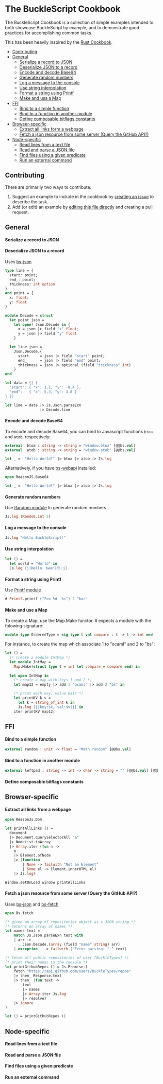 # The BuckleScript Cookbook

The BuckleScript Cookbook is a collection of simple examples intended to both showcase BuckleScript by example, and to demonstrate good practices for accomplishing common tasks.

This has been heavily inspired by the [Rust Cookbook](https://brson.github.io/rust-cookbook/).

<!-- toc -->

- [Contributing](#contributing)
- [General](#general)
    + [Serialize a record to JSON](#serialize-a-record-to-json)
    + [Deserialize JSON to a record](#deserialize-json-to-a-record)
    + [Encode and decode Base64](#encode-and-decode-base64)
    + [Generate random numbers](#generate-random-numbers)
    + [Log a message to the console](#log-a-message-to-the-console)
    + [Use string interpolation](#use-string-interpolation)
    + [Format a string using Printf](#format-a-string-using-printf)
    + [Make and usa a Map](#make-and-usa-a-map)
- [FFI](#ffi)
    + [Bind to a simple function](#bind-to-a-simple-function)
    + [Bind to a function in another module](#bind-to-a-function-in-another-module)
    + [Define composable bitflags constants](#define-composable-bitflags-constants)
- [Browser-specific](#browser-specific)
    + [Extract all links form a webpage](#extract-all-links-form-a-webpage)
    + [Fetch a json resource from some server (Query the GitHub API?)](#fetch-a-json-resource-from-some-server-query-the-github-api)
- [Node-specific](#node-specific)
    + [Read lines from a text file](#read-lines-from-a-text-file)
    + [Read and parse a JSON file](#read-and-parse-a-json-file)
    + [Find files using a given predicate](#find-files-using-a-given-predicate)
    + [Run an external command](#run-an-external-command)

<!-- tocstop -->

## Contributing

There are primarily two ways to contribute:

1. Suggest an example to include in the cookbook by [creating an issue](https://github.com/glennsl/bucklescript-cookbook/issues/new) to describe the task.
2. Add (or edit) an example by [editing this file directly](https://github.com/glennsl/bucklescript-cookbook/edit/master/README.md) and creating a pull request.

## General

#### Serialize a record to JSON
#### Deserialize JSON to a record
Uses [bs-json](https://github.com/BuckleTypes/bs-json)
```ml
type line = {
  start: point;
  end_: point;
  thickness: int option
}
and point = {
  x: float;
  y: float
}

module Decode = struct
  let point json =
    let open! Json.Decode in {
      x = json |> field "x" float;
      y = json |> field "y" float
    }

  let line json =
    Json.Decode.{
      start     = json |> field "start" point;
      end_      = json |> field "end" point;
      thickness = json |> optional (field "thickness" int)
    }
end

let data = {| {
  "start": { "x": 1.1, "y": -0.4 },
  "end":   { "x": 5.3, "y": 3.8 }
} |}

let line = data |> Js.Json.parseExn
                |> Decode.line
```

#### Encode and decode Base64

To encode and decode Base64, you can bind to Javascript functions `btoa` and `atob`, respectively:

```ml
external  btoa : string -> string = "window.btoa" [@@bs.val]
external  atob : string -> string = "window.atob" [@@bs.val]

let _ =  "Hello World!" |> btoa |> atob |> Js.log
```

Alternatively, if you have [bs-webapi](https://github.com/BuckleTypes/bs-webapi-incubator) installed:

```ml
open ReasonJS.Base64

let _ =  "Hello World!" |> btoa |> atob |> Js.log
```

#### Generate random numbers

Use [Random module](http://caml.inria.fr/pub/docs/manual-ocaml/libref/Random.html) to generate random numbers

```ml
Js.log (Random.int 5)
```

#### Log a message to the console

```ml
Js.log "Hello BuckleScript!"
```

#### Use string interpolation

```ml
let () =
  let world = "World" in
  Js.log {j|Hello，$world!|j}
```

#### Format a string using Printf

Use [Printf module](http://caml.inria.fr/pub/docs/manual-ocaml/libref/Printf.html)

```ml
# Printf.printf ("Foo %d  %s") 2 "bar"
```

#### Make and use a Map

To create a Map, use the Map.Make functor. It expects a module with the folowing signature:
```ml
module type OrderedType = sig type t val compare : t -> t -> int end
```

For instance, to create the map which associate 1 to "ocaml" and 2 to "bs":
```ml
let () = 
  (* create a module IntMap *)
  let module IntMap = 
    Map.Make(struct type t = int let compare = compare end) in
  
  let open IntMap in
    (* create a map with keys 1 and 2 *)
    let map12 = empty |> add 1 "ocaml" |> add 2 "bs" in

    (* print each key, value pair *)
    let printKV k v = 
      let k = string_of_int k in 
      Js.log {j|key:$k, val:$v|j} in
    iter printKV map12;
```

## FFI

#### Bind to a simple function
```ml
external random : unit -> float = "Math.random" [@@bs.val]
```

#### Bind to a function in another module
```ml
external leftpad : string -> int -> char -> string = "" [@@bs.val] [@@bs.module "left-pad"]
```

#### Define composable bitflags constants

## Browser-specific

#### Extract all links from a webpage

```ml
open ReasonJs.Dom

let printAllLinks () =
  document
  |> Document.querySelectorAll "a"
  |> NodeList.toArray
  |> Array.iter (fun n -> 
    n 
    |> Element.ofNode
    |> (function
        | None -> failwith "Not an Element"
        | Some el -> Element.innerHTML el)
    |> Js.log)

Window.setOnLoad window printAllLinks
```
#### Fetch a json resource from some server (Query the GitHub API?)
Uses [bs-json](https://github.com/BuckleTypes/bs-json) and [bs-fetch](https://github.com/BuckleTypes/bs-fetch)

```ml
open Bs_fetch  

(* given an array of repositories object as a JSON string *)
(* returns an array of names *)
let names text = 
    match Js.Json.parseExn text with
    | arr -> 
        Json.Decode.(array (field "name" string) arr)
    | exception _ -> failwith ("Error parsing: " ^ text)

(* fetch all public repositories of user [BuckleTypes] *)
(* print their names to the console *)
let printGithubRepos () = Js.Promise.(
    fetch "https://api.github.com/users/BuckleTypes/repos"
    |> then_ Response.text
    |> then_ (fun text -> 
        text 
        |> names
        |> Array.iter Js.log 
        |> resolve)
    |> ignore
)

let () = printGithubRepos ()
```
## Node-specific

#### Read lines from a text file
#### Read and parse a JSON file
#### Find files using a given predicate
#### Run an external command
